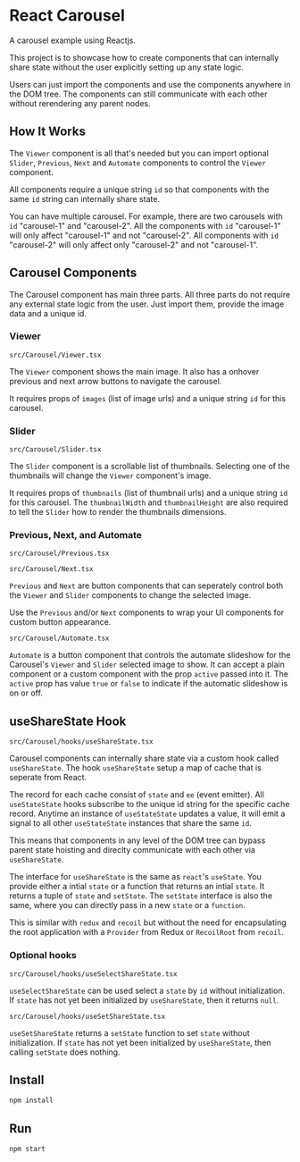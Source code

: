 # React Carousel

A carousel example using Reactjs.

This project is to showcase how to create components that can internally
share state without the user explicitly setting up any state logic.

Users can just import the components and use the components anywhere in the
DOM tree. The components can still communicate with each other without
rerendering any parent nodes.

## How It Works

The `Viewer` component is all that's needed but you can import optional
`Slider`, `Previous`, `Next` and `Automate` components to control the `Viewer`
component.

All components require a unique string `id` so that components with the same
`id` string can internally share state.

You can have multiple carousel. For example, there are two carousels with
`id` "carousel-1" and "carousel-2". All the components with `id` "carousel-1"
will only affect "carousel-1" and not "carousel-2". All components with
`id` "carousel-2" will only affect only "carousel-2" and not "carousel-1".

## Carousel Components

The Carousel component has main three parts. All three parts do not require any
external state logic from the user. Just import them, provide the image data
and a unique id.

### Viewer

`src/Carousel/Viewer.tsx`

The `Viewer` component shows the main image. It also has a onhover previous and
next arrow buttons to navigate the carousel.

It requires props of `images` (list of image urls) and a unique string `id` for
this carousel.

### Slider

`src/Carousel/Slider.tsx`

The `Slider` component is a scrollable list of thumbnails.
Selecting one of the thumbnails will change the `Viewer` component's image.

It requires props of `thumbnails` (list of thumbnail urls) and a unique string
`id` for this carousel. The `thumbnailWidth` and `thumbnailHeight` are also
required to tell the `Slider` how to render the thumbnails dimensions.

### Previous, Next, and Automate

`src/Carousel/Previous.tsx`

`src/Carousel/Next.tsx`

`Previous` and `Next` are button components that can seperately control
both the `Viewer` and `Slider` components to change the selected image.

Use the `Previous` and/or `Next` components to wrap your UI components for
custom button appearance.

`src/Carousel/Automate.tsx`

`Automate` is a button component that controls the automate slideshow for
the Carousel's `Viewer` and `Slider` selected image to show. It can accept
a plain component or a custom component with the prop `active` passed into it.
The `active` prop has value `true` or `false` to indicate if the automatic
slideshow is on or off.

## useShareState Hook

`src/Carousel/hooks/useShareState.tsx`

Carousel components can internally share state via a custom hook called
`useShareState`. The hook `useShareState` setup a map of cache that is seperate
from React.

The record for each cache consist of `state` and `ee` (event emitter).
All `useStateState` hooks subscribe to the unique id string for the specific
cache record. Anytime an instance of `useStateState` updates a value, it will
emit a signal to all other `useStateState` instances that share the same `id`.

This means that components in any level of the DOM tree can bypass parent state
hoisting and direclty communicate with each other via `useShareState`.

The interface for `useShareState` is the same as `react`'s `useState`.
You provide either a intial `state` or a function that returns an intial
`state`. It returns a tuple of `state` and `setState`. The `setState` interface
is also the same, where you can directly pass in a new `state` or a `function`.

This is similar with `redux` and `recoil` but without the need for encapsulating
the root application with a `Provider` from Redux or `RecoilRoot` from `recoil`.

### Optional hooks

`src/Carousel/hooks/useSelectShareState.tsx`

`useSelectShareState` can be used select a `state` by `id` without
initialization. If `state` has not yet been initialized by `useShareState`,
then it returns `null`.

`src/Carousel/hooks/useSetShareState.tsx`

`useSetShareState` returns a `setState` function to set `state` without
initialization.
If `state` has not yet been initialized by `useShareState`,
then calling `setState` does nothing.

## Install

```bash
npm install
```

## Run

```bash
npm start
```

